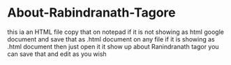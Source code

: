 # About-Rabindranath-Tagore
this ia an HTML file copy that on notepad if it is not showing as html google document and save that as .html document on any file
if it is showing as .html document then just open it 
it show up about Ranindranath tagor you can save that and edit as you wish
